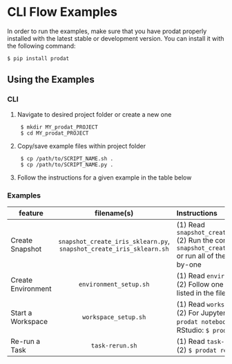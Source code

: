 # CLI Flow Examples

In order to run the examples, make sure that you have prodat properly installed with the latest 
stable or development version. You can install it with the following command:
```
$ pip install prodat
```

## Using the Examples
### CLI
1. Navigate to desired project folder or create a new one 

        $ mkdir MY_prodat_PROJECT
        $ cd MY_prodat_PROJECT

2. Copy/save example files within project folder

        $ cp /path/to/SCRIPT_NAME.sh .
        $ cp /path/to/SCRIPT_NAME.py .

3. Follow the instructions for a given example in the table below

### Examples

| feature  | filename(s) | Instructions |
| ------------- |:-------------:| :-----|
| Create Snapshot | `snapshot_create_iris_sklearn.py`, <br> `snapshot_create_iris_sklearn.sh` | (1) Read `snapshot_create_iris_sklearn.py` <br> (2) Run the command `bash snapshot_create_iris_sklearn.sh` or run all of the commands one-by-one |
| Create Environment | `environment_setup.sh` | (1) Read `environment_setup.sh` <br> (2) Follow one of the scenarios listed in the file |
| Start a Workspace | `workspace_setup.sh` | (1) Read `workspace_setup.sh` <br> (2) For Jupyter notebook: `$ prodat notebook` or <br> RStudio: `$ prodat rstudio` |
| Re-run a Task | `task-rerun.sh` | (1) Read `task-rerun.sh` <br> (2) `$ prodat rerun <run-id>` |